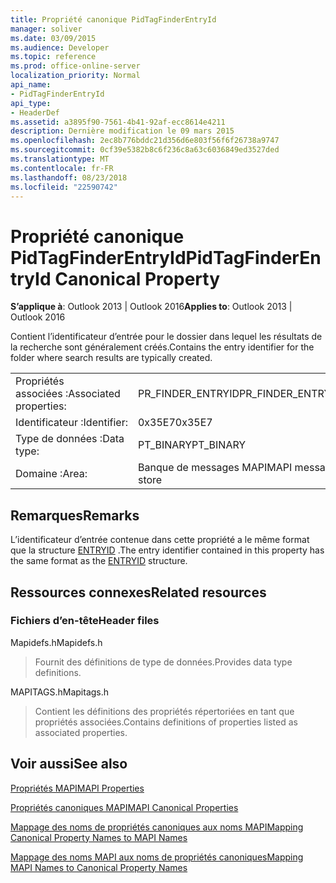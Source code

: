 ```yaml
---
title: Propriété canonique PidTagFinderEntryId
manager: soliver
ms.date: 03/09/2015
ms.audience: Developer
ms.topic: reference
ms.prod: office-online-server
localization_priority: Normal
api_name:
- PidTagFinderEntryId
api_type:
- HeaderDef
ms.assetid: a3895f90-7561-4b41-92af-ecc8614e4211
description: Dernière modification le 09 mars 2015
ms.openlocfilehash: 2ec8b776bddc21d356d6e803f56f6f26738a9747
ms.sourcegitcommit: 0cf39e5382b8c6f236c8a63c6036849ed3527ded
ms.translationtype: MT
ms.contentlocale: fr-FR
ms.lasthandoff: 08/23/2018
ms.locfileid: "22590742"
---
```

# <a name="pidtagfinderentryid-canonical-property"></a><span data-ttu-id="065a5-103">Propriété canonique PidTagFinderEntryId</span><span class="sxs-lookup"><span data-stu-id="065a5-103">PidTagFinderEntryId Canonical Property</span></span>

  
  
<span data-ttu-id="065a5-104">**S’applique à**: Outlook 2013 | Outlook 2016</span><span class="sxs-lookup"><span data-stu-id="065a5-104">**Applies to**: Outlook 2013 | Outlook 2016</span></span> 
  
<span data-ttu-id="065a5-105">Contient l’identificateur d’entrée pour le dossier dans lequel les résultats de la recherche sont généralement créés.</span><span class="sxs-lookup"><span data-stu-id="065a5-105">Contains the entry identifier for the folder where search results are typically created.</span></span>
  
|||
|:-----|:-----|
|<span data-ttu-id="065a5-106">Propriétés associées :</span><span class="sxs-lookup"><span data-stu-id="065a5-106">Associated properties:</span></span>  <br/> |<span data-ttu-id="065a5-107">PR_FINDER_ENTRYID</span><span class="sxs-lookup"><span data-stu-id="065a5-107">PR_FINDER_ENTRYID</span></span>  <br/> |
|<span data-ttu-id="065a5-108">Identificateur :</span><span class="sxs-lookup"><span data-stu-id="065a5-108">Identifier:</span></span>  <br/> |<span data-ttu-id="065a5-109">0x35E7</span><span class="sxs-lookup"><span data-stu-id="065a5-109">0x35E7</span></span>  <br/> |
|<span data-ttu-id="065a5-110">Type de données :</span><span class="sxs-lookup"><span data-stu-id="065a5-110">Data type:</span></span>  <br/> |<span data-ttu-id="065a5-111">PT_BINARY</span><span class="sxs-lookup"><span data-stu-id="065a5-111">PT_BINARY</span></span>  <br/> |
|<span data-ttu-id="065a5-112">Domaine :</span><span class="sxs-lookup"><span data-stu-id="065a5-112">Area:</span></span>  <br/> |<span data-ttu-id="065a5-113">Banque de messages MAPI</span><span class="sxs-lookup"><span data-stu-id="065a5-113">MAPI message store</span></span>  <br/> |
   
## <a name="remarks"></a><span data-ttu-id="065a5-114">Remarques</span><span class="sxs-lookup"><span data-stu-id="065a5-114">Remarks</span></span>

<span data-ttu-id="065a5-115">L’identificateur d’entrée contenue dans cette propriété a le même format que la structure [ENTRYID](entryid.md) .</span><span class="sxs-lookup"><span data-stu-id="065a5-115">The entry identifier contained in this property has the same format as the [ENTRYID](entryid.md) structure.</span></span> 
  
## <a name="related-resources"></a><span data-ttu-id="065a5-116">Ressources connexes</span><span class="sxs-lookup"><span data-stu-id="065a5-116">Related resources</span></span>

### <a name="header-files"></a><span data-ttu-id="065a5-117">Fichiers d’en-tête</span><span class="sxs-lookup"><span data-stu-id="065a5-117">Header files</span></span>

<span data-ttu-id="065a5-118">Mapidefs.h</span><span class="sxs-lookup"><span data-stu-id="065a5-118">Mapidefs.h</span></span>
  
> <span data-ttu-id="065a5-119">Fournit des définitions de type de données.</span><span class="sxs-lookup"><span data-stu-id="065a5-119">Provides data type definitions.</span></span>
    
<span data-ttu-id="065a5-120">MAPITAGS.h</span><span class="sxs-lookup"><span data-stu-id="065a5-120">Mapitags.h</span></span>
  
> <span data-ttu-id="065a5-121">Contient les définitions des propriétés répertoriées en tant que propriétés associées.</span><span class="sxs-lookup"><span data-stu-id="065a5-121">Contains definitions of properties listed as associated properties.</span></span>
    
## <a name="see-also"></a><span data-ttu-id="065a5-122">Voir aussi</span><span class="sxs-lookup"><span data-stu-id="065a5-122">See also</span></span>



[<span data-ttu-id="065a5-123">Propriétés MAPI</span><span class="sxs-lookup"><span data-stu-id="065a5-123">MAPI Properties</span></span>](mapi-properties.md)
  
[<span data-ttu-id="065a5-124">Propriétés canoniques MAPI</span><span class="sxs-lookup"><span data-stu-id="065a5-124">MAPI Canonical Properties</span></span>](mapi-canonical-properties.md)
  
[<span data-ttu-id="065a5-125">Mappage des noms de propriétés canoniques aux noms MAPI</span><span class="sxs-lookup"><span data-stu-id="065a5-125">Mapping Canonical Property Names to MAPI Names</span></span>](mapping-canonical-property-names-to-mapi-names.md)
  
[<span data-ttu-id="065a5-126">Mappage des noms MAPI aux noms de propriétés canoniques</span><span class="sxs-lookup"><span data-stu-id="065a5-126">Mapping MAPI Names to Canonical Property Names</span></span>](mapping-mapi-names-to-canonical-property-names.md)

